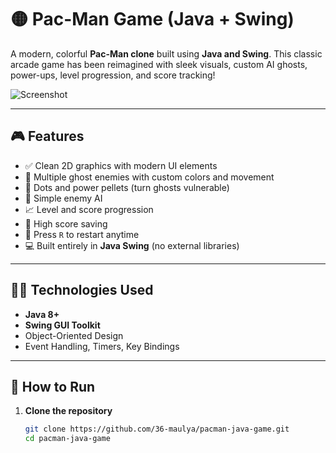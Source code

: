 # 🟡 Pac-Man Game (Java + Swing)

A modern, colorful **Pac-Man clone** built using **Java and Swing**. This classic arcade game has been reimagined with sleek visuals, custom AI ghosts, power-ups, level progression, and score tracking!

![Screenshot](screenshots/pacman_preview.png)

---

## 🎮 Features

- ✅ Clean 2D graphics with modern UI elements
- 👻 Multiple ghost enemies with custom colors and movement
- 🍒 Dots and power pellets (turn ghosts vulnerable)
- 🧠 Simple enemy AI
- 📈 Level and score progression
- 💾 High score saving
- 🔄 Press `R` to restart anytime
- 💻 Built entirely in **Java Swing** (no external libraries)

---

## 🧑‍💻 Technologies Used

- **Java 8+**
- **Swing GUI Toolkit**
- Object-Oriented Design
- Event Handling, Timers, Key Bindings

---

## 🚀 How to Run

1. **Clone the repository**
   ```bash
   git clone https://github.com/36-maulya/pacman-java-game.git
   cd pacman-java-game
